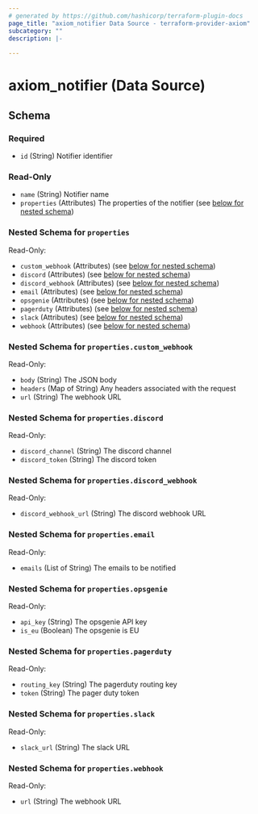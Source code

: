 ```yaml
---
# generated by https://github.com/hashicorp/terraform-plugin-docs
page_title: "axiom_notifier Data Source - terraform-provider-axiom"
subcategory: ""
description: |-
  
---
```


# axiom_notifier (Data Source)





<!-- schema generated by tfplugindocs -->
## Schema

### Required

- `id` (String) Notifier identifier

### Read-Only

- `name` (String) Notifier name
- `properties` (Attributes) The properties of the notifier (see [below for nested schema](#nestedatt--properties))

<a id="nestedatt--properties"></a>
### Nested Schema for `properties`

Read-Only:

- `custom_webhook` (Attributes) (see [below for nested schema](#nestedatt--properties--custom_webhook))
- `discord` (Attributes) (see [below for nested schema](#nestedatt--properties--discord))
- `discord_webhook` (Attributes) (see [below for nested schema](#nestedatt--properties--discord_webhook))
- `email` (Attributes) (see [below for nested schema](#nestedatt--properties--email))
- `opsgenie` (Attributes) (see [below for nested schema](#nestedatt--properties--opsgenie))
- `pagerduty` (Attributes) (see [below for nested schema](#nestedatt--properties--pagerduty))
- `slack` (Attributes) (see [below for nested schema](#nestedatt--properties--slack))
- `webhook` (Attributes) (see [below for nested schema](#nestedatt--properties--webhook))

<a id="nestedatt--properties--custom_webhook"></a>
### Nested Schema for `properties.custom_webhook`

Read-Only:

- `body` (String) The JSON body
- `headers` (Map of String) Any headers associated with the request
- `url` (String) The webhook URL


<a id="nestedatt--properties--discord"></a>
### Nested Schema for `properties.discord`

Read-Only:

- `discord_channel` (String) The discord channel
- `discord_token` (String) The discord token


<a id="nestedatt--properties--discord_webhook"></a>
### Nested Schema for `properties.discord_webhook`

Read-Only:

- `discord_webhook_url` (String) The discord webhook URL


<a id="nestedatt--properties--email"></a>
### Nested Schema for `properties.email`

Read-Only:

- `emails` (List of String) The emails to be notified


<a id="nestedatt--properties--opsgenie"></a>
### Nested Schema for `properties.opsgenie`

Read-Only:

- `api_key` (String) The opsgenie API key
- `is_eu` (Boolean) The opsgenie is EU


<a id="nestedatt--properties--pagerduty"></a>
### Nested Schema for `properties.pagerduty`

Read-Only:

- `routing_key` (String) The pagerduty routing key
- `token` (String) The pager duty token


<a id="nestedatt--properties--slack"></a>
### Nested Schema for `properties.slack`

Read-Only:

- `slack_url` (String) The slack URL


<a id="nestedatt--properties--webhook"></a>
### Nested Schema for `properties.webhook`

Read-Only:

- `url` (String) The webhook URL
